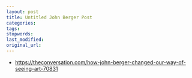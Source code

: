 ```yaml
---
layout: post
title: Untitled John Berger Post
categories:
tags:
stopwords:
last_modified:
original_url:
---
```


* https://theconversation.com/how-john-berger-changed-our-way-of-seeing-art-70831

